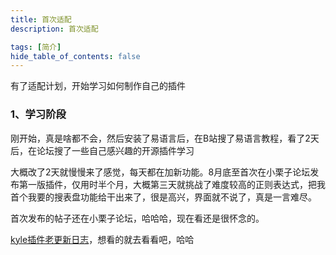 ```yaml
---
title: 首次适配
description: 首次适配

tags: [简介]
hide_table_of_contents: false
---
```


有了适配计划，开始学习如何制作自己的插件

<!--truncate-->
### 1、学习阶段
刚开始，真是啥都不会，然后安装了易语言后，在B站搜了易语言教程，看了2天后，在论坛搜了一些自己感兴趣的开源插件学习

大概改了2天就慢慢来了感觉，每天都在加新功能。8月底至首次在小栗子论坛发布第一版插件，仅用时半个月，大概第三天就挑战了难度较高的正则表达式，把我首个我要的搜表盘功能给干出来了，很是高兴，界面就不说了，真是一言难尽。

首次发布的帖子还在小栗子论坛，哈哈哈，现在看还是很怀念的。

[kyle插件老更新日志](https://bbs.xiaolz.cn/thread-977-1-1.html)，想看的就去看看吧，哈哈
